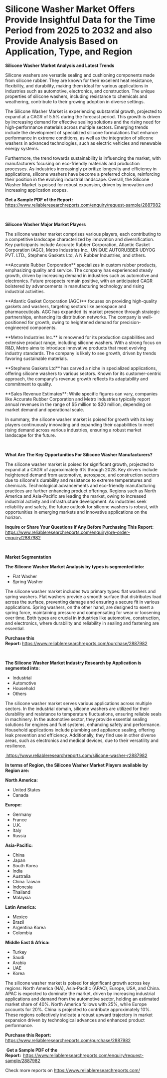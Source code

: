 <p><h1>Silicone Washer Market Offers Provide Insightful Data for the Time Period from 2025 to 2032 and also Provide Analysis Based on Application, Type, and Region</h1></p><p><strong>Silicone Washer Market Analysis and Latest Trends</strong></p>
<p><p>Silicone washers are versatile sealing and cushioning components made from silicone rubber. They are known for their excellent heat resistance, flexibility, and durability, making them ideal for various applications in industries such as automotive, electronics, and construction. The unique properties of silicone washers, including resistance to chemicals and weathering, contribute to their growing adoption in diverse settings.</p><p>The Silicone Washer Market is experiencing substantial growth, projected to expand at a CAGR of 5.5% during the forecast period. This growth is driven by increasing demand for effective sealing solutions and the rising need for high-performance materials across multiple sectors. Emerging trends include the development of specialized silicone formulations that enhance performance in extreme conditions, as well as the integration of silicone washers in advanced technologies, such as electric vehicles and renewable energy systems.</p><p>Furthermore, the trend towards sustainability is influencing the market, with manufacturers focusing on eco-friendly materials and production processes. As industries increasingly prioritize longevity and efficiency in applications, silicone washers have become a preferred choice, reinforcing their position in the evolving industrial landscape. Overall, the Silicone Washer Market is poised for robust expansion, driven by innovation and increasing application scopes.</p></p>
<p><strong>Get a Sample PDF of the Report:&nbsp;</strong> <a href="https://www.reliableresearchreports.com/enquiry/request-sample/2887982?utm_campaign=2098&utm_medium=2&utm_source=Github&utm_content=ia&utm_term=14032025&utm_id=silicone-washer">https://www.reliableresearchreports.com/enquiry/request-sample/2887982</a></p>
<p>&nbsp;</p>
<p><strong>Silicone Washer Major Market Players</strong></p>
<p><p>The silicone washer market comprises various players, each contributing to a competitive landscape characterized by innovation and diversification. Key participants include Accurate Rubber Corporation, Atlantic Gasket Corporation (AGC), Metro Industries Inc., UNIQUE AUTORUBBER UDYOG PVT. LTD., Stephens Gaskets Ltd, A N Rubber Industries, and others. </p><p>**Accurate Rubber Corporation** specializes in custom rubber products, emphasizing quality and service. The company has experienced steady growth, driven by increasing demand in industries such as automotive and electronics. Future prospects remain positive, with an anticipated CAGR bolstered by advancements in manufacturing technology and rising industrial activities.</p><p>**Atlantic Gasket Corporation (AGC)** focuses on providing high-quality gaskets and washers, targeting sectors like aerospace and pharmaceuticals. AGC has expanded its market presence through strategic partnerships, enhancing its distribution networks. The company is well-positioned for growth, owing to heightened demand for precision-engineered components.</p><p>**Metro Industries Inc.** is renowned for its production capabilities and extensive product range, including silicone washers. With a strong focus on R&D, Metro aims to introduce innovative products that meet evolving industry standards. The company is likely to see growth, driven by trends favoring sustainable materials.</p><p>**Stephens Gaskets Ltd** has carved a niche in specialized applications, offering silicone washers to various sectors. Known for its customer-centric approach, the company's revenue growth reflects its adaptability and commitment to quality.</p><p>**Sales Revenue Estimates**: While specific figures can vary, companies like Accurate Rubber Corporation and Metro Industries typically report annual revenues in the range of $5 million to $20 million, depending on market demand and operational scale.</p><p>In summary, the silicone washer market is poised for growth with its key players continuously innovating and expanding their capabilities to meet rising demand across various industries, ensuring a robust market landscape for the future.</p></p>
<p>&nbsp;</p>
<p><strong>What Are The Key Opportunities For Silicone Washer Manufacturers?</strong></p>
<p><p>The silicone washer market is poised for significant growth, projected to expand at a CAGR of approximately 6% through 2028. Key drivers include heightened demand from automotive, aerospace, and construction sectors due to silicone's durability and resistance to extreme temperatures and chemicals. Technological advancements and eco-friendly manufacturing practices are further enhancing product offerings. Regions such as North America and Asia-Pacific are leading the market, owing to increased industrial activity and infrastructure development. As industries seek reliability and safety, the future outlook for silicone washers is robust, with opportunities in emerging markets and innovative applications on the horizon.</p></p>
<p><strong>Inquire or Share Your Questions If Any Before Purchasing This Report:</strong> <a href="https://www.reliableresearchreports.com/enquiry/pre-order-enquiry/2887982?utm_campaign=2098&utm_medium=2&utm_source=Github&utm_content=ia&utm_term=14032025&utm_id=silicone-washer">https://www.reliableresearchreports.com/enquiry/pre-order-enquiry/2887982</a></p>
<p>&nbsp;</p>
<p><strong>Market Segmentation</strong></p>
<p><strong>The Silicone Washer Market Analysis by types is segmented into:</strong></p>
<p><ul><li>Flat Washer</li><li>Spring Washer</li></ul></p>
<p><p>The silicone washer market includes two primary types: flat washers and spring washers. Flat washers provide a smooth surface that distributes load across the surface, preventing damage and ensuring a secure fit in various applications. Spring washers, on the other hand, are designed to exert a spring force, maintaining pressure and compensating for wear or loosening over time. Both types are crucial in industries like automotive, construction, and electronics, where durability and reliability in sealing and fastening are essential.</p></p>
<p><strong>Purchase this Report:&nbsp;</strong><a href="https://www.reliableresearchreports.com/purchase/2887982?utm_campaign=2098&utm_medium=2&utm_source=Github&utm_content=ia&utm_term=14032025&utm_id=silicone-washer">https://www.reliableresearchreports.com/purchase/2887982</a></p>
<p>&nbsp;</p>
<p><strong>The Silicone Washer Market Industry Research by Application is segmented into:</strong></p>
<p><ul><li>Industrial</li><li>Automotive</li><li>Household</li><li>Others</li></ul></p>
<p><p>The silicone washer market serves various applications across multiple sectors. In the industrial domain, silicone washers are utilized for their durability and resistance to temperature fluctuations, ensuring reliable seals in machinery. In the automotive sector, they provide essential sealing solutions for engines and fuel systems, enhancing safety and performance. Household applications include plumbing and appliance sealing, offering leak prevention and efficiency. Additionally, they find use in other diverse areas, such as electronics and medical devices, due to their versatility and resilience.</p></p>
<p><a href="https://www.reliableresearchreports.com/silicone-washer-r2887982?utm_campaign=2098&utm_medium=2&utm_source=Github&utm_content=ia&utm_term=14032025&utm_id=silicone-washer">&nbsp;https://www.reliableresearchreports.com/silicone-washer-r2887982</a></p>
<p><strong>In terms of Region, the Silicone Washer Market Players available by Region are:</strong></p>
<p>
    <p> <strong> North America: </strong>
        <ul>
            <li>United States</li>
            <li>Canada</li>
        </ul>
        </p> 
    <p> <strong> Europe: </strong>
        <ul>
            <li>Germany</li>
            <li>France</li>
            <li>U.K.</li>
            <li>Italy</li>
            <li>Russia</li>
        </ul>
        </p> 
    <p> <strong> Asia-Pacific: </strong>
        <ul>
            <li>China</li>
            <li>Japan</li>
            <li>South Korea</li>
            <li>India</li>
            <li>Australia</li>
            <li>China Taiwan</li>
            <li>Indonesia</li>
            <li>Thailand</li>
            <li>Malaysia</li>
        </ul>
        </p> 
    <p> <strong> Latin America: </strong>
        <ul>
            <li>Mexico</li>
            <li>Brazil</li>
            <li>Argentina Korea</li>
            <li>Colombia</li>
        </ul>
        </p> 
    <p> <strong> Middle East & Africa: </strong>
        <ul>
            <li>Turkey</li>
            <li>Saudi</li>
            <li>Arabia</li>
            <li>UAE</li>
            <li>Korea</li>
        </ul>
    </p>
    </p>
<p><p>The silicone washer market is poised for significant growth across key regions: North America (NA), Asia-Pacific (APAC), Europe, USA, and China. APAC is expected to dominate the market, driven by increasing industrial applications and demand from the automotive sector, holding an estimated market share of 40%. North America follows with 25%, while Europe accounts for 20%. China is projected to contribute approximately 10%. These regions collectively indicate a robust upward trajectory in market expansion driven by technological advances and enhanced product performance.</p></p>
<p><strong>Purchase this Report: </strong><a href="https://www.reliableresearchreports.com/purchase/2887982?utm_campaign=2098&utm_medium=2&utm_source=Github&utm_content=ia&utm_term=14032025&utm_id=silicone-washer">https://www.reliableresearchreports.com/purchase/2887982</a></p>
<p>&nbsp;<strong>Get a Sample PDF of the Report:&nbsp;&nbsp;</strong><a href="https://www.reliableresearchreports.com/enquiry/request-sample/2887982?utm_campaign=2098&utm_medium=2&utm_source=Github&utm_content=ia&utm_term=14032025&utm_id=silicone-washer">https://www.reliableresearchreports.com/enquiry/request-sample/2887982</a></p>
<p><strong></strong></p>
<p>Check more reports on <a href="https://www.reliableresearchreports.com/?utm_campaign=2098&utm_medium=2&utm_source=Github&utm_content=ia&utm_term=14032025&utm_id=silicone-washer">https://www.reliableresearchreports.com/</a></p>